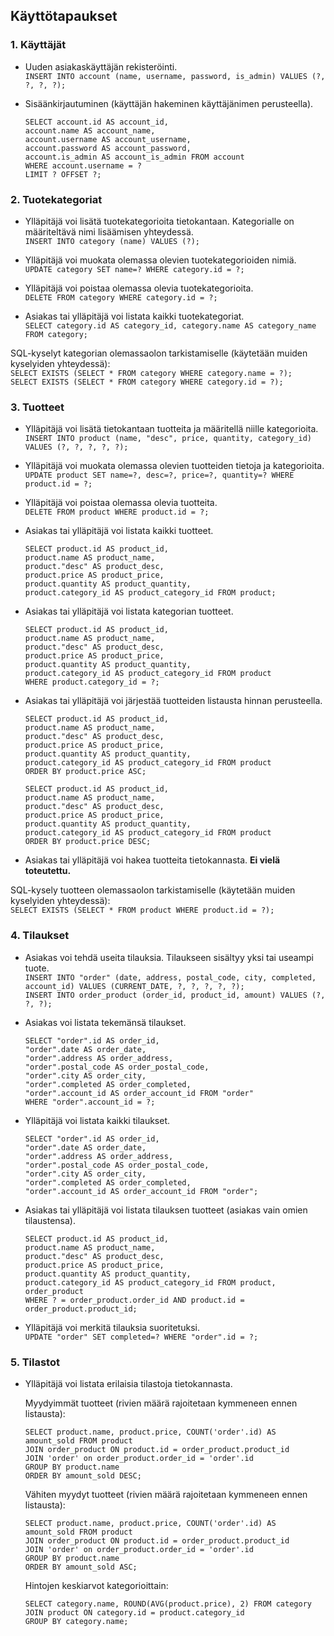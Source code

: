 ## Käyttötapaukset

### 1. Käyttäjät

- Uuden asiakaskäyttäjän rekisteröinti.<br>
```INSERT INTO account (name, username, password, is_admin) VALUES (?, ?, ?, ?);```

- Sisäänkirjautuminen (käyttäjän hakeminen käyttäjänimen perusteella).<br>
  ```
  SELECT account.id AS account_id, 
  account.name AS account_name, 
  account.username AS account_username, 
  account.password AS account_password, 
  account.is_admin AS account_is_admin FROM account 
  WHERE account.username = ? 
  LIMIT ? OFFSET ?;
  ```

### 2. Tuotekategoriat

- Ylläpitäjä voi lisätä tuotekategorioita tietokantaan. Kategorialle on määriteltävä nimi lisäämisen yhteydessä.<br>
```INSERT INTO category (name) VALUES (?);```

- Ylläpitäjä voi muokata olemassa olevien tuotekategorioiden nimiä.<br>
```UPDATE category SET name=? WHERE category.id = ?;```

- Ylläpitäjä voi poistaa olemassa olevia tuotekategorioita.<br>
```DELETE FROM category WHERE category.id = ?;```

- Asiakas tai ylläpitäjä voi listata kaikki tuotekategoriat.<br>
```SELECT category.id AS category_id, category.name AS category_name FROM category;```

SQL-kyselyt kategorian olemassaolon tarkistamiselle (käytetään muiden kyselyiden yhteydessä):<br>
```SELECT EXISTS (SELECT * FROM category WHERE category.name = ?);```<br>
```SELECT EXISTS (SELECT * FROM category WHERE category.id = ?);```

### 3. Tuotteet

- Ylläpitäjä voi lisätä tietokantaan tuotteita ja määritellä niille kategorioita.<br>
```INSERT INTO product (name, "desc", price, quantity, category_id) VALUES (?, ?, ?, ?, ?);```

- Ylläpitäjä voi muokata olemassa olevien tuotteiden tietoja ja kategorioita.<br>
```UPDATE product SET name=?, desc=?, price=?, quantity=? WHERE product.id = ?;```

- Ylläpitäjä voi poistaa olemassa olevia tuotteita.<br>
```DELETE FROM product WHERE product.id = ?;```

- Asiakas tai ylläpitäjä voi listata kaikki tuotteet.<br>
  ```
  SELECT product.id AS product_id, 
  product.name AS product_name, 
  product."desc" AS product_desc, 
  product.price AS product_price, 
  product.quantity AS product_quantity, 
  product.category_id AS product_category_id FROM product;
  ```

- Asiakas tai ylläpitäjä voi listata kategorian tuotteet.<br>
  ```
  SELECT product.id AS product_id, 
  product.name AS product_name, 
  product."desc" AS product_desc, 
  product.price AS product_price, 
  product.quantity AS product_quantity, 
  product.category_id AS product_category_id FROM product 
  WHERE product.category_id = ?;
  ```

- Asiakas tai ylläpitäjä voi järjestää tuotteiden listausta hinnan perusteella.<br>
  ```
  SELECT product.id AS product_id, 
  product.name AS product_name, 
  product."desc" AS product_desc, 
  product.price AS product_price, 
  product.quantity AS product_quantity, 
  product.category_id AS product_category_id FROM product 
  ORDER BY product.price ASC;
  ```
  ```
  SELECT product.id AS product_id, 
  product.name AS product_name, 
  product."desc" AS product_desc, 
  product.price AS product_price, 
  product.quantity AS product_quantity, 
  product.category_id AS product_category_id FROM product 
  ORDER BY product.price DESC;
  ```

- Asiakas tai ylläpitäjä voi hakea tuotteita tietokannasta. **Ei vielä toteutettu.**

SQL-kysely tuotteen olemassaolon tarkistamiselle (käytetään muiden kyselyiden yhteydessä):<br>
```SELECT EXISTS (SELECT * FROM product WHERE product.id = ?);```

### 4. Tilaukset

- Asiakas voi tehdä useita tilauksia. Tilaukseen sisältyy yksi tai useampi tuote.<br>
```INSERT INTO "order" (date, address, postal_code, city, completed, account_id) VALUES (CURRENT_DATE, ?, ?, ?, ?, ?);```<br>
```INSERT INTO order_product (order_id, product_id, amount) VALUES (?, ?, ?);```

- Asiakas voi listata tekemänsä tilaukset.<br>
  ```
  SELECT "order".id AS order_id, 
  "order".date AS order_date, 
  "order".address AS order_address, 
  "order".postal_code AS order_postal_code, 
  "order".city AS order_city, 
  "order".completed AS order_completed, 
  "order".account_id AS order_account_id FROM "order" 
  WHERE "order".account_id = ?;
  ```
  
- Ylläpitäjä voi listata kaikki tilaukset.<br>
  ```
  SELECT "order".id AS order_id, 
  "order".date AS order_date, 
  "order".address AS order_address, 
  "order".postal_code AS order_postal_code, 
  "order".city AS order_city, 
  "order".completed AS order_completed, 
  "order".account_id AS order_account_id FROM "order";
  ```

- Asiakas tai ylläpitäjä voi listata tilauksen tuotteet (asiakas vain omien tilaustensa).<br>
  ```
  SELECT product.id AS product_id, 
  product.name AS product_name, 
  product."desc" AS product_desc, 
  product.price AS product_price, 
  product.quantity AS product_quantity, 
  product.category_id AS product_category_id FROM product, order_product 
  WHERE ? = order_product.order_id AND product.id = order_product.product_id;
  ```

- Ylläpitäjä voi merkitä tilauksia suoritetuksi.<br>
```UPDATE "order" SET completed=? WHERE "order".id = ?;```

### 5. Tilastot

- Ylläpitäjä voi listata erilaisia tilastoja tietokannasta.<br>

  Myydyimmät tuotteet (rivien määrä rajoitetaan kymmeneen ennen listausta):
  
  ```
  SELECT product.name, product.price, COUNT('order'.id) AS amount_sold FROM product 
  JOIN order_product ON product.id = order_product.product_id 
  JOIN 'order' on order_product.order_id = 'order'.id 
  GROUP BY product.name 
  ORDER BY amount_sold DESC;
  ```
  
  Vähiten myydyt tuotteet (rivien määrä rajoitetaan kymmeneen ennen listausta):
  
  ```
  SELECT product.name, product.price, COUNT('order'.id) AS amount_sold FROM product 
  JOIN order_product ON product.id = order_product.product_id 
  JOIN 'order' on order_product.order_id = 'order'.id 
  GROUP BY product.name 
  ORDER BY amount_sold ASC;
  ```
  
  Hintojen keskiarvot kategorioittain:
  ```
  SELECT category.name, ROUND(AVG(product.price), 2) FROM category 
  JOIN product ON category.id = product.category_id 
  GROUP BY category.name;
  ```